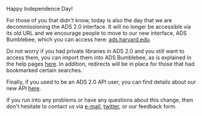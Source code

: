 
Happy Independence Day!

For those of you that didn't know, today is also the day that we are decommissioning the ADS 2.0 interface. It will no longer be accessible via its old URL and we encourage people to move to our new interface, ADS Bumblebee, which you can access here: <a href="http://ads.harvard.edu">ads.harvard.edu</a>.

Do not worry if you had private libraries in ADS 2.0 and you still want to access them, you can import them into ADS Bumblebee, as is explained in the help pages <a href="{{ site.baseurl }}/help/libraries/legacy-importing">here</a>. In addition, redirects will be in place for those that had bookmarked certain searches.

Finally, if you used to be an ADS 2.0 API user, you can find details about our new API <a href="https://github.com/adsabs/adsabs-dev-api">here</a>.

If you run into any problems or have any questions about this change, then don't hesitate to contact us via <a href="mailto:adshelp@cfa.harvard.edu">e-mail</a>, <a href="https://twitter.com/adsabs">twitter</a>, or our feedback form.






